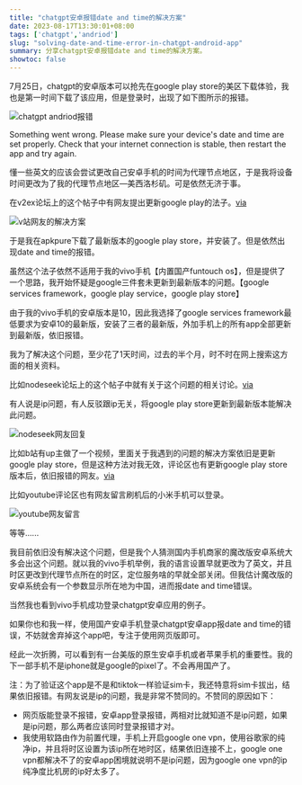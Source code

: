 ```yaml
---
title: "chatgpt安卓报错date and time的解决方案"
date: 2023-08-17T13:30:01+08:00
tags: ['chatgpt','andriod']
slug: "solving-date-and-time-error-in-chatgpt-android-app"
summary: 分享chatgpt安卓报错date and time的解决方案。
showtoc: false
---
```




7月25日，chatgpt的安卓版本可以抢先在google play store的美区下载体验，我也是第一时间下载了该应用，但是登录时，出现了如下图所示的报错。

![chatgpt andriod报错](https://vip2.loli.io/2023/08/17/CMjuqNh8cOWoATn.webp)

Something went wrong. Please make sure your device's date and time are set properly. Check that your internet connection is stable, then restart the app and try again. 

懂一些英文的应该会尝试更改自己安卓手机的时间为代理节点地区，于是我将设备时间更改为了我的代理节点地区—美西洛杉矶。可是依然无济于事。

在v2ex论坛上的这个帖子中有网友提出更新google play的法子。[via](https://www.v2ex.com/t/959723)

![v站网友的解决方案](https://vip2.loli.io/2023/08/17/tJpXzRHEZu4gqrA.webp)

于是我在apkpure下载了最新版本的google play store，并安装了。但是依然出现date and time的报错。

虽然这个法子依然不适用于我的vivo手机【内置国产funtouch os】，但是提供了一个思路，我开始怀疑是google三件套未更新到最新版本的问题。【google services framework，google play service，google play store】

由于我的vivo手机的安卓版本是10，因此我选择了google services framework最低要求为安卓10的最新版，安装了三者的最新版，外加手机上的所有app全部更新到最新版，依旧报错。

我为了解决这个问题，至少花了1天时间，过去的半个月，时不时在网上搜索这方面的相关资料。

比如nodeseek论坛上的这个帖子中就有关于这个问题的相关讨论。[via](https://www.nodeseek.com/post-16285-1)

有人说是ip问题，有人反驳跟ip无关，将google play store更新到最新版本能解决此问题。

![nodeseek网友回复](https://vip2.loli.io/2023/08/17/4lWPgQOzhuyStMH.webp)

比如b站有up主做了一个视频，里面关于我遇到的问题的解决方案依旧是更新google play store，但是这种方法对我无效，评论区也有更新google play store版本后，依旧报错的网友。[via](https://www.bilibili.com/video/BV1dp4y1G7qq/)

比如youtube评论区也有网友留言刷机后的小米手机可以登录。

![youtube网友留言](https://vip2.loli.io/2023/08/17/gB1Rjy4qwfZGmkU.webp)

等等......

我目前依旧没有解决这个问题，但是我个人猜测国内手机商家的魔改版安卓系统大多会出这个问题。就以我的vivo手机举例，我的语言设置早就更改为了英文，并且时区更改到代理节点所在的时区，定位服务啥的早就全部关闭。但我估计魔改版的安卓系统会有一个参数显示所在地为中国，进而报date and time错误。

当然我也看到vivo手机成功登录chatgpt安卓应用的例子。

如果你也和我一样，使用国产安卓手机登录chatgpt安卓app报date and time的错误，不妨就舍弃掉这个app吧，专注于使用网页版即可。

经此一次折腾，可以看到有一台美版的原生安卓手机或者苹果手机的重要性。我的下一部手机不是iphone就是google的pixel了。不会再用国产了。

注：为了验证这个app是不是和tiktok一样验证sim卡，我还特意将sim卡拔出，结果依旧报错。有网友说是ip的问题，我是非常不赞同的。不赞同的原因如下：

- 网页版能登录不报错，安卓app登录报错，两相对比就知道不是ip问题，如果是ip问题，那么两者应该同时登录报错才对。
- 我使用软路由作为前置代理，手机上开启google one vpn，使用谷歌家的纯净ip，并且将时区设置为该ip所在地时区，结果依旧连接不上，google one vpn都解决不了的安卓app困境就说明不是ip问题，因为google one vpn的ip纯净度比机房的ip好太多了。